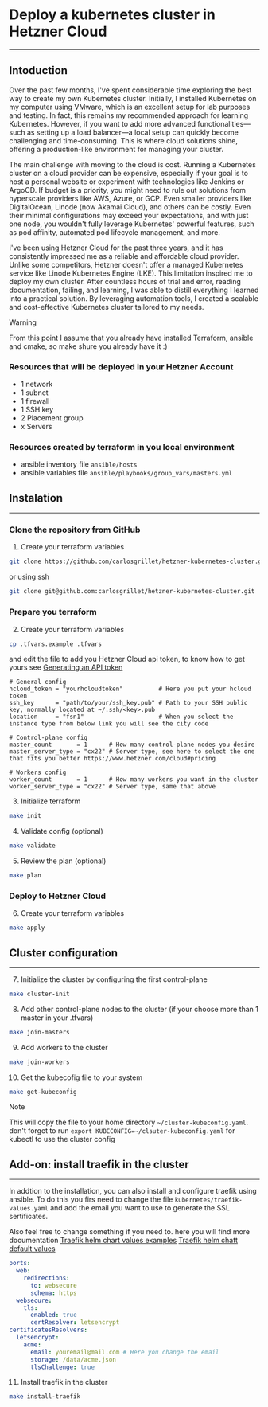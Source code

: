 # Deploy a kubernetes cluster in Hetzner Cloud
---
## Intoduction
Over the past few months, I've spent considerable time exploring the best way to create my own Kubernetes cluster. 
Initially, I installed Kubernetes on my computer using VMware, which is an excellent setup for lab purposes and testing. 
In fact, this remains my recommended approach for learning Kubernetes. However, if you want to add more 
advanced functionalities—such as setting up a load balancer—a local setup can quickly become challenging 
and time-consuming. This is where cloud solutions shine, offering a production-like environment for managing your cluster.

The main challenge with moving to the cloud is cost. Running a Kubernetes cluster on a cloud provider can be expensive, 
especially if your goal is to host a personal website or experiment with technologies like Jenkins or ArgoCD. 
If budget is a priority, you might need to rule out solutions from hyperscale providers like AWS, Azure, or GCP. 
Even smaller providers like DigitalOcean, Linode (now Akamai Cloud), and others can be costly. 
Even their minimal configurations may exceed your expectations, and with just one node, you wouldn't 
fully leverage Kubernetes' powerful features, such as pod affinity, automated pod lifecycle management, and more.

I've been using Hetzner Cloud for the past three years, and it has consistently impressed me as a reliable and 
affordable cloud provider. Unlike some competitors, Hetzner doesn't offer a managed Kubernetes service like Linode 
Kubernetes Engine (LKE). This limitation inspired me to deploy my own cluster. After countless hours of trial and error, 
reading documentation, failing, and learning, I was able to distill everything I learned into a practical solution. 
By leveraging automation tools, I created a scalable and cost-effective Kubernetes cluster tailored to my needs.

> [!WARNING]
> From this point I assume that you already have installed Terraform, ansible and cmake, so make shure you already have it :)

### Resources that will be deployed in your Hetzner Account
- 1 network 
- 1 subnet
- 1 firewall
- 1 SSH key
- 2 Placement group
- x Servers

### Resources created by terraform in you local environment
- ansible inventory file `ansible/hosts`
- ansible variables file `ansible/playbooks/group_vars/masters.yml`

## Instalation
---

### Clone the repository from GitHub
1. Create your terraform variables
```bash
git clone https://github.com/carlosgrillet/hetzner-kubernetes-cluster.git
```
or using ssh
```bash
git clone git@github.com:carlosgrillet/hetzner-kubernetes-cluster.git
```

### Prepare you terraform
2. Create your terraform variables
```bash
cp .tfvars.example .tfvars
```
and edit the file to add you Hetzner Cloud api token, to know how to get yours see [Generating an API token](https://docs.hetzner.com/cloud/api/getting-started/generating-api-token/)

```hcl
# General config
hcloud_token = "yourhcloudtoken"          # Here you put your hcloud token
ssh_key      = "path/to/your/ssh_key.pub" # Path to your SSH public key, normally located at ~/.ssh/<key>.pub
location     = "fsn1"                     # When you select the instance type from below link you will see the city code

# Control-plane config
master_count       = 1      # How many control-plane nodes you desire
master_server_type = "cx22" # Server type, see here to select the one that fits you better https://www.hetzner.com/cloud#pricing

# Workers config
worker_count       = 1      # How many workers you want in the cluster
worker_server_type = "cx22" # Server type, same that above

```

3. Initialize terraform
```bash
make init
```

4. Validate config (optional)
```bash
make validate
```

5. Review the plan (optional)
```bash
make plan
```

### Deploy to Hetzner Cloud
6. Create your terraform variables
```bash
make apply
```

## Cluster configuration
---
7. Initialize the cluster by configuring the first control-plane
```bash
make cluster-init
```

8. Add other control-plane nodes to the cluster (if your choose more than 1 master in your .tfvars)
```bash
make join-masters
```

9. Add workers to the cluster
```bash
make join-workers
```

10. Get the kubecofig file to your system
```bash
make get-kubeconfig
```
> [!NOTE]
> This will copy the file to your home directory `~/cluster-kubeconfig.yaml`.
> don't forget to run `export KUBECONFIG=~/clsuter-kubeconfig.yaml` for kubectl to use the cluster config


## Add-on: install traefik in the cluster
---
In addtion to the installation, you can also install and configure traefik using ansible. To do this you firs 
need to change the file `kubernetes/traefik-values.yaml` and add the email you want to use to generate the SSL 
sertificates.

Also feel free to change something if you need to. here you will find more documentation
[Traefik helm chart values examples](https://github.com/traefik/traefik-helm-chart/blob/master/EXAMPLES.md)
[Traefik helm chatt default values](https://github.com/traefik/traefik-helm-chart/blob/master/traefik/values.yaml)


```yaml
ports:
  web:
    redirections:
      to: websecure
      schema: https
  websecure:
    tls:
      enabled: true
      certResolver: letsencrypt
certificatesResolvers:
  letsencrypt:
    acme:
      email: youremail@mail.com # Here you change the email
      storage: /data/acme.json
      tlsChallenge: true
```

11. Install traefik in the cluster
```bash
make install-traefik
```
